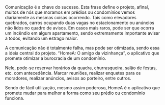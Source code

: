 Comunicação é a chave do sucesso. Esta frase define o projeto, afinal, muitos de nós que moramos em prédios ou condomínios vemos diariamente as mesmas coisas ocorrendo. Tais como elevadores quebrados, carros ocupando duas vagas no estacionamento ou anúncios não lidos no quadro de avisos. Em casos mais raros, pode ser que ocorra um incêndio em algum apartamento, sendo extremamente importante avisar a todos, evitando um estrago maior. 

A comunicação não é totalmente falha, mas pode ser otimizada, sendo essa a ideia central do projeto. “HomeA: O amigo da vizinhança”, o aplicativo que promete otimizar a burocracia de um condomínio. 

Nele, pode-se reservar horários da quadra, churrasqueira, salão de festas, etc. com antecedência. Marcar reuniões, realizar enquetes para os moradores, realizar anúncios, avisos ao porteiro, entre outros. 

Sendo de fácil utilização, mesmo assim poderoso, HomeA é o aplicativo que promete mudar para melhor a forma como seu prédio ou condomínio funciona.

